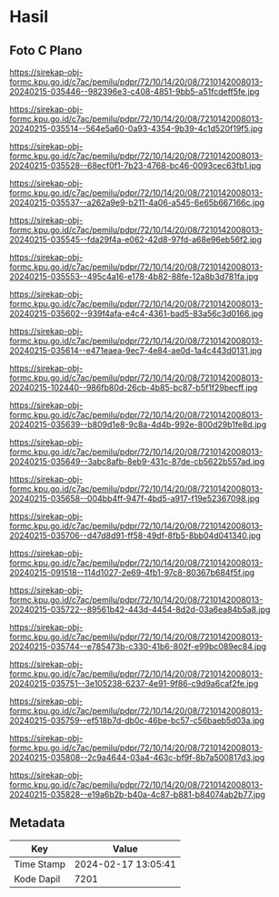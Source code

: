 # Hasil

## Foto C Plano

https://sirekap-obj-formc.kpu.go.id/c7ac/pemilu/pdpr/72/10/14/20/08/7210142008013-20240215-035446--982396e3-c408-4851-9bb5-a51fcdeff5fe.jpg

https://sirekap-obj-formc.kpu.go.id/c7ac/pemilu/pdpr/72/10/14/20/08/7210142008013-20240215-035514--564e5a60-0a93-4354-9b39-4c1d520f19f5.jpg

https://sirekap-obj-formc.kpu.go.id/c7ac/pemilu/pdpr/72/10/14/20/08/7210142008013-20240215-035528--68ecf0f1-7b23-4768-bc46-0093cec63fb1.jpg

https://sirekap-obj-formc.kpu.go.id/c7ac/pemilu/pdpr/72/10/14/20/08/7210142008013-20240215-035537--a262a9e9-b211-4a06-a545-6e65b667166c.jpg

https://sirekap-obj-formc.kpu.go.id/c7ac/pemilu/pdpr/72/10/14/20/08/7210142008013-20240215-035545--fda29f4a-e062-42d8-97fd-a68e96eb56f2.jpg

https://sirekap-obj-formc.kpu.go.id/c7ac/pemilu/pdpr/72/10/14/20/08/7210142008013-20240215-035553--495c4a16-e178-4b82-88fe-12a8b3d781fa.jpg

https://sirekap-obj-formc.kpu.go.id/c7ac/pemilu/pdpr/72/10/14/20/08/7210142008013-20240215-035602--939f4afa-e4c4-4361-bad5-83a56c3d0166.jpg

https://sirekap-obj-formc.kpu.go.id/c7ac/pemilu/pdpr/72/10/14/20/08/7210142008013-20240215-035614--e471eaea-9ec7-4e84-ae0d-1a4c443d0131.jpg

https://sirekap-obj-formc.kpu.go.id/c7ac/pemilu/pdpr/72/10/14/20/08/7210142008013-20240215-102440--986fb80d-26cb-4b85-bc87-b5f1f29becff.jpg

https://sirekap-obj-formc.kpu.go.id/c7ac/pemilu/pdpr/72/10/14/20/08/7210142008013-20240215-035639--b809d1e8-9c8a-4d4b-992e-800d29b1fe8d.jpg

https://sirekap-obj-formc.kpu.go.id/c7ac/pemilu/pdpr/72/10/14/20/08/7210142008013-20240215-035649--3abc8afb-8eb9-431c-87de-cb5622b557ad.jpg

https://sirekap-obj-formc.kpu.go.id/c7ac/pemilu/pdpr/72/10/14/20/08/7210142008013-20240215-035658--004bb4ff-947f-4bd5-a917-f19e52367098.jpg

https://sirekap-obj-formc.kpu.go.id/c7ac/pemilu/pdpr/72/10/14/20/08/7210142008013-20240215-035706--d47d8d91-ff58-49df-8fb5-8bb04d041340.jpg

https://sirekap-obj-formc.kpu.go.id/c7ac/pemilu/pdpr/72/10/14/20/08/7210142008013-20240215-091518--114d1027-2e69-4fb1-97c8-80367b684f5f.jpg

https://sirekap-obj-formc.kpu.go.id/c7ac/pemilu/pdpr/72/10/14/20/08/7210142008013-20240215-035722--89561b42-443d-4454-8d2d-03a6ea84b5a8.jpg

https://sirekap-obj-formc.kpu.go.id/c7ac/pemilu/pdpr/72/10/14/20/08/7210142008013-20240215-035744--e785473b-c330-41b6-802f-e99bc089ec84.jpg

https://sirekap-obj-formc.kpu.go.id/c7ac/pemilu/pdpr/72/10/14/20/08/7210142008013-20240215-035751--3e105238-6237-4e91-9f86-c9d9a6caf2fe.jpg

https://sirekap-obj-formc.kpu.go.id/c7ac/pemilu/pdpr/72/10/14/20/08/7210142008013-20240215-035759--ef518b7d-db0c-46be-bc57-c56baeb5d03a.jpg

https://sirekap-obj-formc.kpu.go.id/c7ac/pemilu/pdpr/72/10/14/20/08/7210142008013-20240215-035808--2c9a4644-03a4-463c-bf9f-8b7a500817d3.jpg

https://sirekap-obj-formc.kpu.go.id/c7ac/pemilu/pdpr/72/10/14/20/08/7210142008013-20240215-035828--e19a6b2b-b40a-4c87-b881-b84074ab2b77.jpg


## Metadata

| Key        | Value               |
| ---------- | ------------------- |
| Time Stamp | 2024-02-17 13:05:41 |
| Kode Dapil | 7201                |



